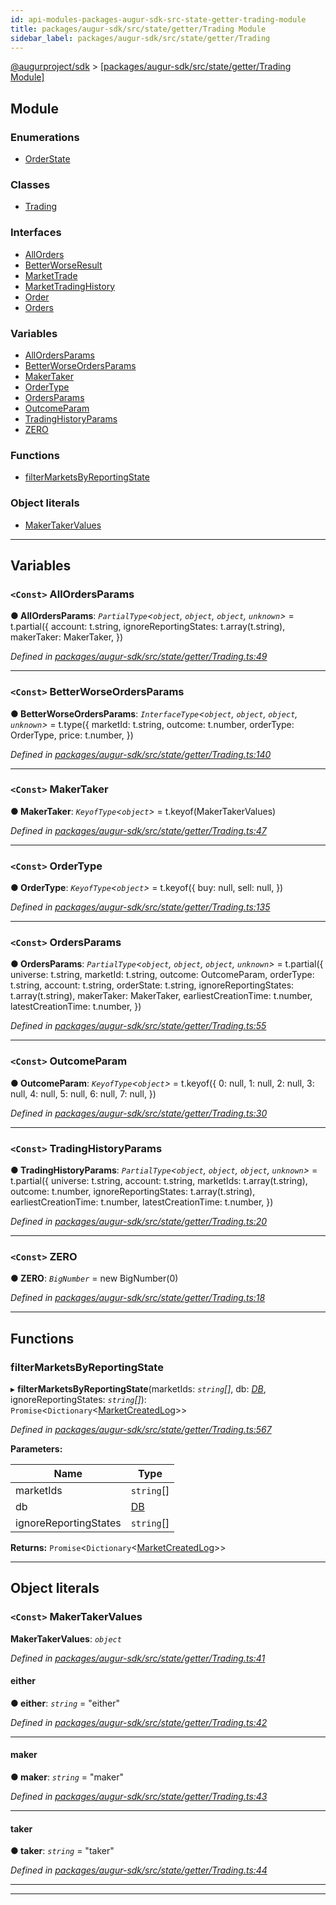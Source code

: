```yaml
---
id: api-modules-packages-augur-sdk-src-state-getter-trading-module
title: packages/augur-sdk/src/state/getter/Trading Module
sidebar_label: packages/augur-sdk/src/state/getter/Trading
---
```


[@augurproject/sdk](api-readme.md) > [[packages/augur-sdk/src/state/getter/Trading Module]](api-modules-packages-augur-sdk-src-state-getter-trading-module.md)

## Module

### Enumerations

* [OrderState](api-enums-packages-augur-sdk-src-state-getter-trading-orderstate.md)

### Classes

* [Trading](api-classes-packages-augur-sdk-src-state-getter-trading-trading.md)

### Interfaces

* [AllOrders](api-interfaces-packages-augur-sdk-src-state-getter-trading-allorders.md)
* [BetterWorseResult](api-interfaces-packages-augur-sdk-src-state-getter-trading-betterworseresult.md)
* [MarketTrade](api-interfaces-packages-augur-sdk-src-state-getter-trading-markettrade.md)
* [MarketTradingHistory](api-interfaces-packages-augur-sdk-src-state-getter-trading-markettradinghistory.md)
* [Order](api-interfaces-packages-augur-sdk-src-state-getter-trading-order.md)
* [Orders](api-interfaces-packages-augur-sdk-src-state-getter-trading-orders.md)

### Variables

* [AllOrdersParams](api-modules-packages-augur-sdk-src-state-getter-trading-module.md#allordersparams)
* [BetterWorseOrdersParams](api-modules-packages-augur-sdk-src-state-getter-trading-module.md#betterworseordersparams)
* [MakerTaker](api-modules-packages-augur-sdk-src-state-getter-trading-module.md#makertaker)
* [OrderType](api-modules-packages-augur-sdk-src-state-getter-trading-module.md#ordertype)
* [OrdersParams](api-modules-packages-augur-sdk-src-state-getter-trading-module.md#ordersparams)
* [OutcomeParam](api-modules-packages-augur-sdk-src-state-getter-trading-module.md#outcomeparam)
* [TradingHistoryParams](api-modules-packages-augur-sdk-src-state-getter-trading-module.md#tradinghistoryparams)
* [ZERO](api-modules-packages-augur-sdk-src-state-getter-trading-module.md#zero)

### Functions

* [filterMarketsByReportingState](api-modules-packages-augur-sdk-src-state-getter-trading-module.md#filtermarketsbyreportingstate)

### Object literals

* [MakerTakerValues](api-modules-packages-augur-sdk-src-state-getter-trading-module.md#makertakervalues)

---

## Variables

<a id="allordersparams"></a>

### `<Const>` AllOrdersParams

**● AllOrdersParams**: *`PartialType`<`object`, `object`, `object`, `unknown`>* =  t.partial({
  account: t.string,
  ignoreReportingStates: t.array(t.string),
  makerTaker: MakerTaker,
})

*Defined in [packages/augur-sdk/src/state/getter/Trading.ts:49](https://github.com/AugurProject/augur/blob/27cf7214d2/packages/augur-sdk/src/state/getter/Trading.ts#L49)*

___
<a id="betterworseordersparams"></a>

### `<Const>` BetterWorseOrdersParams

**● BetterWorseOrdersParams**: *`InterfaceType`<`object`, `object`, `object`, `unknown`>* =  t.type({
  marketId: t.string,
  outcome: t.number,
  orderType: OrderType,
  price: t.number,
})

*Defined in [packages/augur-sdk/src/state/getter/Trading.ts:140](https://github.com/AugurProject/augur/blob/27cf7214d2/packages/augur-sdk/src/state/getter/Trading.ts#L140)*

___
<a id="makertaker"></a>

### `<Const>` MakerTaker

**● MakerTaker**: *`KeyofType`<`object`>* =  t.keyof(MakerTakerValues)

*Defined in [packages/augur-sdk/src/state/getter/Trading.ts:47](https://github.com/AugurProject/augur/blob/27cf7214d2/packages/augur-sdk/src/state/getter/Trading.ts#L47)*

___
<a id="ordertype"></a>

### `<Const>` OrderType

**● OrderType**: *`KeyofType`<`object`>* =  t.keyof({
  buy: null,
  sell: null,
})

*Defined in [packages/augur-sdk/src/state/getter/Trading.ts:135](https://github.com/AugurProject/augur/blob/27cf7214d2/packages/augur-sdk/src/state/getter/Trading.ts#L135)*

___
<a id="ordersparams"></a>

### `<Const>` OrdersParams

**● OrdersParams**: *`PartialType`<`object`, `object`, `object`, `unknown`>* =  t.partial({
  universe: t.string,
  marketId: t.string,
  outcome: OutcomeParam,
  orderType: t.string,
  account: t.string,
  orderState: t.string,
  ignoreReportingStates: t.array(t.string),
  makerTaker: MakerTaker,
  earliestCreationTime: t.number,
  latestCreationTime: t.number,
})

*Defined in [packages/augur-sdk/src/state/getter/Trading.ts:55](https://github.com/AugurProject/augur/blob/27cf7214d2/packages/augur-sdk/src/state/getter/Trading.ts#L55)*

___
<a id="outcomeparam"></a>

### `<Const>` OutcomeParam

**● OutcomeParam**: *`KeyofType`<`object`>* =  t.keyof({
  0: null,
  1: null,
  2: null,
  3: null,
  4: null,
  5: null,
  6: null,
  7: null,
})

*Defined in [packages/augur-sdk/src/state/getter/Trading.ts:30](https://github.com/AugurProject/augur/blob/27cf7214d2/packages/augur-sdk/src/state/getter/Trading.ts#L30)*

___
<a id="tradinghistoryparams"></a>

### `<Const>` TradingHistoryParams

**● TradingHistoryParams**: *`PartialType`<`object`, `object`, `object`, `unknown`>* =  t.partial({
  universe: t.string,
  account: t.string,
  marketIds: t.array(t.string),
  outcome: t.number,
  ignoreReportingStates: t.array(t.string),
  earliestCreationTime: t.number,
  latestCreationTime: t.number,
})

*Defined in [packages/augur-sdk/src/state/getter/Trading.ts:20](https://github.com/AugurProject/augur/blob/27cf7214d2/packages/augur-sdk/src/state/getter/Trading.ts#L20)*

___
<a id="zero"></a>

### `<Const>` ZERO

**● ZERO**: *`BigNumber`* =  new BigNumber(0)

*Defined in [packages/augur-sdk/src/state/getter/Trading.ts:18](https://github.com/AugurProject/augur/blob/27cf7214d2/packages/augur-sdk/src/state/getter/Trading.ts#L18)*

___

## Functions

<a id="filtermarketsbyreportingstate"></a>

###  filterMarketsByReportingState

▸ **filterMarketsByReportingState**(marketIds: *`string`[]*, db: *[DB](api-classes-packages-augur-sdk-src-state-db-db-db.md)*, ignoreReportingStates: *`string`[]*): `Promise`<`Dictionary`<[MarketCreatedLog](api-interfaces-packages-augur-sdk-src-state-logs-types-marketcreatedlog.md)>>

*Defined in [packages/augur-sdk/src/state/getter/Trading.ts:567](https://github.com/AugurProject/augur/blob/27cf7214d2/packages/augur-sdk/src/state/getter/Trading.ts#L567)*

**Parameters:**

| Name | Type |
| ------ | ------ |
| marketIds | `string`[] |
| db | [DB](api-classes-packages-augur-sdk-src-state-db-db-db.md) |
| ignoreReportingStates | `string`[] |

**Returns:** `Promise`<`Dictionary`<[MarketCreatedLog](api-interfaces-packages-augur-sdk-src-state-logs-types-marketcreatedlog.md)>>

___

## Object literals

<a id="makertakervalues"></a>

### `<Const>` MakerTakerValues

**MakerTakerValues**: *`object`*

*Defined in [packages/augur-sdk/src/state/getter/Trading.ts:41](https://github.com/AugurProject/augur/blob/27cf7214d2/packages/augur-sdk/src/state/getter/Trading.ts#L41)*

<a id="makertakervalues.either"></a>

####  either

**● either**: *`string`* = "either"

*Defined in [packages/augur-sdk/src/state/getter/Trading.ts:42](https://github.com/AugurProject/augur/blob/27cf7214d2/packages/augur-sdk/src/state/getter/Trading.ts#L42)*

___
<a id="makertakervalues.maker"></a>

####  maker

**● maker**: *`string`* = "maker"

*Defined in [packages/augur-sdk/src/state/getter/Trading.ts:43](https://github.com/AugurProject/augur/blob/27cf7214d2/packages/augur-sdk/src/state/getter/Trading.ts#L43)*

___
<a id="makertakervalues.taker"></a>

####  taker

**● taker**: *`string`* = "taker"

*Defined in [packages/augur-sdk/src/state/getter/Trading.ts:44](https://github.com/AugurProject/augur/blob/27cf7214d2/packages/augur-sdk/src/state/getter/Trading.ts#L44)*

___

___

